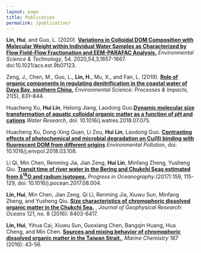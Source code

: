 ```yaml
---
layout: page
title: Publication
permalink: /publication/
---
```

**Lin, Hui**, and Guo, L. (2020). [**Variations in Colloidal DOM Composition with Molecular Weight within Individual Water Samples as Characterized by Flow Field-Flow Fractionation and EEM-PARAFAC Analysis.**](https://pubs.acs.org/doi/abs/10.1021/acs.est.9b07123) *Environmental Science & Technology*, 54. 2020,54,3,1657-1667. doi:10.1021/acs.est.9b07123.

Zeng, J., Chen, M., Guo, L., **Lin, H.**, Mu, X., and Fan, L. (2019). [**Role of organic components in regulating denitrification in the coastal water of Daya Bay, southern China.**](https://pubs.rsc.org/en/Content/ArticleLanding/2019/EM/C8EM00558C) *Environmental Science: Processes & Impacts*, 21(5), 831–844.

Huacheng Xu, **Hui Lin**, Helong Jiang, Laodong Guo.[**Dynamic molecular size transformation of aquatic colloidal organic matter as a function of pH and cations**](https://www.sciencedirect.com/science/article/pii/S0043135418306183) *Water Research*, doi: 10.1016/j.watres.2018.07.075.

Huacheng Xu, Dong-Xing Guan, Li Zou, **Hui Lin**, Laodong Guo. [**Contrasting effects of photochemical and microbial degradation on Cu(II) binding with fluorescent DOM from different origins**](https://www.sciencedirect.com/science/article/pii/S0269749117351837) *Environmental Pollution*, doi: 10.1016/j.envpol.2018.03.108.

Li Qi, Min Chen, Renming Jia, Jian Zeng, **Hui Lin**, Minfang Zheng, Yusheng Qiu. [**Transit time of river water in the Bering and Chukchi Seas estimated from δ<sup>18</sup>O and radium isotopes.**](http://www.sciencedirect.com/science/article/pii/S007966111730037X?via%3Dihub) *Progress in Oceanography*.(2017):159, 115-129, doi: 10.1016/j.pocean.2017.08.004.

**Lin, Hui**, Min Chen, Jian Zeng, Qi Li, Renming Jia, Xiuwu Sun, Minfang Zheng, and Yusheng Qiu. [**Size characteristics of chromophoric dissolved organic matter in the Chukchi Sea.**](http://onlinelibrary.wiley.com/doi/10.1002/2016JC011771/abstract) , *Journal of Geophysical Research: Oceans* 121, no. 8 (2016): 6403-6417.

**Lin, Hui**, Yihua Cai, Xiuwu Sun, Guoxiang Chen, Bangqin Huang, Hua Cheng, and Min Chen. [**Sources and mixing behavior of chromophoric dissolved organic matter in the Taiwan Strait.**](http://www.sciencedirect.com/science/article/pii/S0304420316301840), *Marine Chemistry* 187 (2016): 43-56.